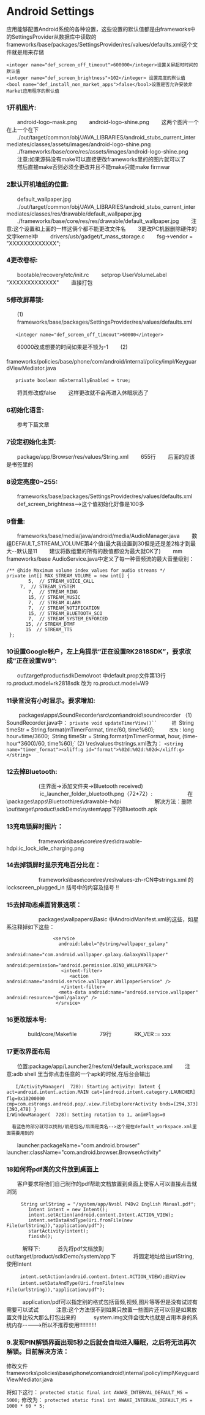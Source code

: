 # Android Settings
应用能够配置Android系统的各种设置，这些设置的默认值都是由frameworks中的SettingsProvider从数据库中读取的frameworks/base/packages/SettingsProvider/res/values/defaults.xml这个文件就是用来存储
```
<integer name="def_screen_off_timeout">600000</integer>设置关屏超时时间的默认值
<integer name="def_screen_brightness">102</integer> 设置亮度的默认值
<bool name="def_install_non_market_apps">false</bool>设置是否允许安装非Market应用程序的默认值
```
### 1开机图片:

　　android-logo-mask.png
　　android-logo-shine.png
　　这两个图片一个在上一个在下
　　./out/target/common/obj/JAVA_LIBRARIES/android_stubs_current_intermediates/classes/assets/images/android-logo-shine.png
　　./frameworks/base/core/res/assets/images/android-logo-shine.png
　　注意:如果源码没有make可以直接更改frameworks里的的图片就可以了
　　然后直接make否则必须全更改并且不能make只能make firmwar

### 2默认开机墙纸的位置:
　　default_wallpaper.jpg
　　./out/target/common/obj/JAVA_LIBRARIES/android_stubs_current_intermediates/classes/res/drawable/default_wallpaper.jpg
　　./frameworks/base/core/res/res/drawable/default_wallpaper.jpg
　　注意:这个设置和上面的一样这俩个都不能更改文件名
　　3更改PC机器删除硬件的文字kernel中
　　drivers/usb/gadget/f_mass_storage.c
　　fsg->vendor = "XXXXXXXXXXXXX";

### 4更改卷标:
　　bootable/recovery/etc/init.rc
　　setprop UserVolumeLabel "XXXXXXXXXXXXX"
　　直接打包

### 5修改屏幕锁:
　　(1)
　　frameworks/base/packages/SettingsProvider/res/values/defaults.xml
```
　　<integer name="def_screen_off_timeout">60000</integer>
```
　　60000改成想要的时间如果是不锁为-1
　　(2)
　　frameworks/policies/base/phone/com/android/internal/policy/impl/KeyguardViewMediator.java
```
　　private boolean mExternallyEnabled = true;
```
　　将其修改成false
　　这样更改就不会再进入休眠状态了

### 6初始化语言:
　　参考下篇文章

### 7设定初始化主页:
　　package/app/Browser/res/values/String.xml
　　655行
　　后面的应该是书签里的　　

### 8设定亮度0~255:
　　frameworks/base/packages/SettingsProvider/res/values/defaults.xml
　　def_screen_brightness-->这个值初始化好像是100多

### 9音量:
　　frameworks/base/media/java/android/media/AudioManager.java
　　数组DEFAULT_STREAM_VOLUME第4个值(最大我设置到30但是还是差2格才到最大--默认是11
　　建议将数组里的所有的数值都设为最大就OK了)
　　mm frameworks/base
       AudioService.java中定义了每一种音频流的最大音量级别：

```
/** @hide Maximum volume index values for audio streams */
private int[] MAX_STREAM_VOLUME = new int[] {
        5,  // STREAM_VOICE_CALL
     7,  // STREAM_SYSTEM
        7,  // STREAM_RING
        15, // STREAM_MUSIC
        7,  // STREAM_ALARM
        7,  // STREAM_NOTIFICATION
        15, // STREAM_BLUETOOTH_SCO
        7,  // STREAM_SYSTEM_ENFORCED
       15, // STREAM_DTMF
       15  // STREAM_TTS
 };
```



### 10设置Google帐户，左上角提示“正在设置RK2818SDK”，要求改成“正在设置W9”:
　　out\target\product\sdkDemo\root 中default.prop文件第13行
      ro.product.model=rk2818sdk  改为 ro.product.model=W9

### 11录音没有小时显示。要求增加:
　　 packages\apps\SoundRecorder\src\com\android\soundrecorder
      （1）SoundRecorder.java中： `private void updateTimerView()``
    　　 把 `String timeStr = String.format(mTimerFormat, time/60, time%60);`
    　　 改为：`long hour=time/3600;`
           `String timeStr = String.format(mTimerFormat, hour, (time-hour*3600)/60, time%60);`
      (2)  \res\values中strings.xml改为：
           ``<string name="timer_format"><xliff:g id="format">%02d:%02d:%02d</xliff:g></string>``

### 12去掉Bluetooth:
　　　　　　(主界面->添加文件夹->Bluetooth received)
　　　　　　 ic_launcher_folder_bluetooth.png（72*72）:
　　　　　　  在\packages\apps\Bluetooth\res\drawable-hdpi
  　　　　　　解决方法：删除\out\target\product\sdkDemo\system\app下的Bluetooth.apk

### 13充电锁屏时图片：
　　　　　　frameworks\base\core\res\res\drawable-hdpi:ic_lock_idle_charging.png

### 14去掉锁屏时显示充电百分比在：
　　　　　　frameworks\base\core\res\res\values-zh-rCN中strings.xml 的lockscreen_plugged_in 括号中的内容及括号 !!

### 15去掉动态桌面背景选项：
　　　　　　packages\wallpapers\Basic 中AndroidManifest.xml的<service>这些，如星系注释掉如下这些：
```
                 <service
                   android:label="@string/wallpaper_galaxy"
                   android:name="com.android.wallpaper.galaxy.GalaxyWallpaper"
                   android:permission="android.permission.BIND_WALLPAPER">
                    <intent-filter>
                       <action android:name="android.service.wallpaper.WallpaperService" />
                    </intent-filter>
                   <meta-data android:name="android.service.wallpaper" android:resource="@xml/galaxy" />
                  </srvice>
```
### 16更改版本号:
　　　　build/core/Makefile
　　　　79行
　　　　RK_VER := xxx
### 17更改界面布局
　　位置:package/app/Launcher2/res/xml/default_workspace.xml
　　注意:adb shell 里当你点击任意的一个apk的时候,在后台会输出
```
　　I/ActivityManager(  728): Starting activity: Intent { act=android.intent.action.MAIN cat=[android.intent.category.LAUNCHER] flg=0x10200000 　　 　cmp=com.estrongs.android.pop/.view.FileExplorerActivity bnds=[294,373][393,478] }
I/WindowManager(  728): Setting rotation to 1, animFlags=0
```
      看蓝色的部分就可以找到/前是包名/后面是类名-->这个是在default_workspace.xml里面需要用到的
　　launcher:packageName="com.android.browser"
      launcher:className="com.android.browser.BrowserActivity"
### 18如何将pdf类的文件放到桌面上
　　客户要求将他们自己制作的pdf帮助文档放置到桌面上使客人可以直接点击就浏览
```
　　  String urlString = "/system/app/Nvsbl P4Dv2 English Manual.pdf";
        Intent intent = new Intent();
        intent.setAction(android.content.Intent.ACTION_VIEW);
        intent.setDataAndType(Uri.fromFile(new File(urlString)),"application/pdf");
        startActivity(intent);
        finish();
```
　　　解释下:
　　　首先将pdf文档放到out/target/product/sdkDemo/system/app下
　　　将固定地址给出urlString,使用Intent
```
　　　intent.setAction(android.content.Intent.ACTION_VIEW);启动View
　　　intent.setDataAndType(Uri.fromFile(new File(urlString)),"application/pdf");　　　
```
　　　application/pdf可以指定别的格式包括音频,视频,图片等等但是没有试过有需要可以试试
　　　注意:这个方法很不到如果只放置一些图片还可以但是如果放置文件比较大那么打包出来的
　　　system.img文件会很大也就是占用本身的系统内存----->所以不推荐使用!!!!!!!!!!!
### 9.发现PIN解锁界面出现5秒之后就会自动进入睡眠，之后将无法再次解锁。目前解决方法：
  修改文件 frameworks\policies\base\phone\com\android\internal\policy\impl\KeyguardViewMediator.java

将如下这行：
`protected static final int AWAKE_INTERVAL_DEFAULT_MS = 5000;`
修改为：
`protected static final int AWAKE_INTERVAL_DEFAULT_MS = 1000 * 60 * 5;`